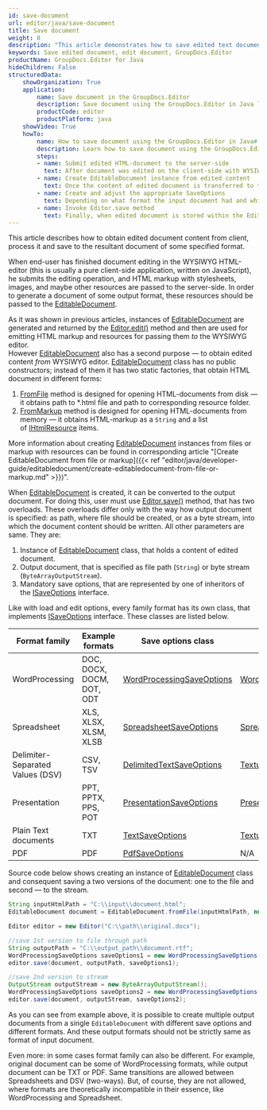 ```yaml
---
id: save-document
url: editor/java/save-document
title: Save document
weight: 8
description: "This article demonstrates how to save edited text documents, spreadsheets and presentations with GroupDocs.Editor for Java API."
keywords: Save edited document, edit document, GroupDocs.Editor
productName: GroupDocs.Editor for Java
hideChildren: False
structuredData:
    showOrganization: True
    application:    
        name: Save document in the GroupDocs.Editor
        description: Save document using the GroupDocs.Editor in Java language
        productCode: editor
        productPlatform: java 
    showVideo: True
    howTo:
        name: How to save document using the GroupDocs.Editor in Java#
        description: Learn how to save document using the GroupDocs.Editor in Java step by step
        steps:
        - name: Submit edited HTML-document to the server-side
          text: After document was edited on the client-side with WYSIWYG HTML-editor, its edited HTML-markup and resources must be submitted to the server-side, because the GroupDocs.Editor is a server-based middleware.
        - name: Create EditableDocument instance from edited content
          text: Once the content of edited document is transferred to the server-side, you should create an instance of EditableDocument class from this content by using the most appropriate static method from this type.
        - name: Create and adjust the appropriate SaveOptions
          text: Depending on what format the input document had and which output format you want to obtain, you need to create an appropriate inheritor of the ISaveOptions interface and and adjust it by selecting the desired format, protection, and other options.
        - name: Invoke Editor.save method
          text: Finally, when edited document is stored within the EditableDocument instance and SaveOptions are prepared, you should invoke the desired overload of the Editor.save method (first one saves the document to the file, while second — to the byte stream).
---
```

This article describes how to obtain edited document content from client, process it and save to the resultant document of some specified format.

When end-user has finished document editing in the WYSIWYG HTML-editor (this is usually a pure client-side application, written on JavaScript), he submits the editing operation, and HTML markup with stylesheets, images, and maybe other resources are passed to the server-side. In order to generate a document of some output format, these resources should be passed to the [EditableDocument](https://reference.groupdocs.com/editor/java/com.groupdocs.editor/editabledocument).

As it was shown in previous articles, instances of [EditableDocument](https://reference.groupdocs.com/editor/java/com.groupdocs.editor/editabledocument) are generated and returned by the [Editor.edit()](https://reference.groupdocs.com/editor/java/com.groupdocs.editor/editor/#edit--) method and then are used for emitting HTML markup and resources for passing them *to* the WYSIWYG editor.  
However [EditableDocument](https://reference.groupdocs.com/editor/java/com.groupdocs.editor/editabledocument) also has a second purpose — to obtain edited content *from* WYSIWYG editor. [EditableDocument](https://reference.groupdocs.com/editor/java/com.groupdocs.editor/editabledocument) class has no public constructors; instead of them it has two static factories, that obtain HTML document in different forms:

1. [FromFile](https://reference.groupdocs.com/editor/java/com.groupdocs.editor/editabledocument#fromfile()) method is designed for opening HTML-documents from disk — it obtains path to \*.html file and path to corresponding resource folder.
2. [FromMarkup](https://reference.groupdocs.com/editor/java/com.groupdocs.editor/editabledocument#frommarkup()) method is designed for opening HTML-documents from memory — it obtains HTML-markup as a `String` and a list of [IHtmlResource](https://reference.groupdocs.com/editor/java/com.groupdocs.editor.htmlcss.resources/ihtmlresource) items.

More information about creating [EditableDocument](https://reference.groupdocs.com/editor/java/com.groupdocs.editor/editabledocument) instances from files or markup with resources can be found in corresponding article "[Create EditableDocument from file or markup]({{< ref "editor/java/developer-guide/editabledocument/create-editabledocument-from-file-or-markup.md" >}})".

When [EditableDocument](https://reference.groupdocs.com/editor/java/com.groupdocs.editor/editabledocument) is created, it can be converted to the output document. For doing this, user must use [Editor.save()](https://reference.groupdocs.com/editor/java/com.groupdocs.editor/editor#save--) method, that has two overloads. These overloads differ only with the way how output document is specified: as path, where file should be created, or as a byte stream, into which the document content should be written. All other parameters are same. They are:

1. Instance of [EditableDocument](https://reference.groupdocs.com/editor/java/com.groupdocs.editor/editabledocument) class, that holds a content of edited document.
2. Output document, that is specified as file path (`String`) or byte stream (`ByteArrayOutputStream`).
3. Mandatory save options, that are represented by one of inheritors of the [ISaveOptions](https://reference.groupdocs.com/editor/java/com.groupdocs.editor.options/isaveoptions) interface.

Like with load and edit options, every family format has its own class, that implements [ISaveOptions](https://reference.groupdocs.com/editor/java/com.groupdocs.editor.options/isaveoptions) interface. These classes are listed below.

| Format family | Example formats | Save options class | Format class |
| --- | --- | --- | --- |
| WordProcessing | DOC, DOCX, DOCM, DOT, ODT | [WordProcessingSaveOptions](https://reference.groupdocs.com/editor/java/com.groupdocs.editor.options/wordprocessingsaveoptions) | [WordProcessingFormats](https://reference.groupdocs.com/editor/java/com.groupdocs.editor.formats/wordprocessingformats) |
| Spreadsheet | XLS, XLSX, XLSM, XLSB | [SpreadsheetSaveOptions](https://reference.groupdocs.com/editor/java/com.groupdocs.editor.options/spreadsheetsaveoptions/) | [SpreadsheetFormat](https://reference.groupdocs.com/editor/java/com.groupdocs.editor.formats/spreadsheetformats) |
| Delimiter-Separated Values (DSV) | CSV, TSV | [DelimitedTextSaveOptions](https://reference.groupdocs.com/editor/java/com.groupdocs.editor.options/delimitedtextsaveoptions) | [TextualFormats](https://reference.groupdocs.com/editor/java/com.groupdocs.editor.formats/textualformats) |
| Presentation | PPT, PPTX, PPS, POT | [PresentationSaveOptions](https://reference.groupdocs.com/editor/java/com.groupdocs.editor.options/presentationsaveoptions) | [PresentationFormats](https://reference.groupdocs.com/editor/java/com.groupdocs.editor.formats/presentationformats) |
| Plain Text documents | TXT | [TextSaveOptions](https://reference.groupdocs.com/editor/java/com.groupdocs.editor.options/textsaveoptions) | [TextualFormats](https://reference.groupdocs.com/editor/java/com.groupdocs.editor.formats/textualformats) |
| PDF | PDF | [PdfSaveOptions](https://reference.groupdocs.com/editor/java/com.groupdocs.editor.options/pdfsaveoptions) | N/A |

Source code below shows creating an instance of [EditableDocument](https://reference.groupdocs.com/editor/java/com.groupdocs.editor/editabledocument) class and consequent saving a two versions of the document: one to the file and second — to the stream.

```java
String inputHtmlPath = "C:\\input\\document.html";
EditableDocument document = EditableDocument.fromFile(inputHtmlPath, null);

Editor editor = new Editor("C:\\path\\original.docx");

//save 1st version to file through path
String outputPath = "C:\\output_path\\document.rtf";
WordProcessingSaveOptions saveOptions1 = new WordProcessingSaveOptions(WordProcessingFormats.Rtf);
editor.save(document, outputPath, saveOptions1);

//save 2nd version to stream
OutputStream outputStream = new ByteArrayOutputStream();
WordProcessingSaveOptions saveOptions2 = new WordProcessingSaveOptions(WordProcessingFormats.Docm);
editor.save(document, outputStream, saveOptions2);
```

As you can see from example above, it is possible to create multiple output documents from a single `EditableDocument` with different save options and different formats. And these output formats should not be strictly same as format of input document.

Even more: in some cases format family can also be different. For example, original document can be some of WordProcessing formats, while output document can be TXT or PDF. Same transitions are allowed between Spreadsheets and DSV (two-ways). But, of course, they are not allowed, where formats are theoretically incompatible in their essence, like WordProcessing and Spreadsheet.
